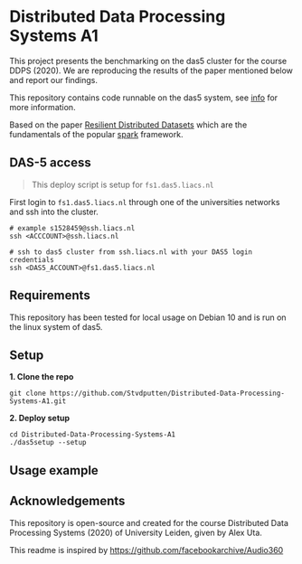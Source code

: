 # Distributed Data Processing Systems A1

This project presents the benchmarking on the das5 cluster for the course DDPS (2020). We are reproducing the results of the paper mentioned below and report our findings.

This repository contains code runnable on the das5 system, see [info](https://www.cs.vu.nl/das5/) for more information. 

Based on the paper [Resilient Distributed Datasets](https://www.usenix.org/conference/nsdi12/technical-sessions/presentation/zaharia) which are the fundamentals of the popular [spark](https://spark.apache.org/) framework. 

## DAS-5 access
> This deploy script is setup for `fs1.das5.liacs.nl`

First login to `fs1.das5.liacs.nl` through one of the universities networks and ssh into the cluster.
```
# example s1528459@ssh.liacs.nl
ssh <ACCCOUNT>@ssh.liacs.nl

# ssh to das5 cluster from ssh.liacs.nl with your DAS5 login credentials
ssh <DAS5_ACCOUNT>@fs1.das5.liacs.nl
```

## Requirements

This repository has been tested for local usage on Debian 10 and is run on the linux system of das5.

## Setup 

**1. Clone the repo**
```
git clone https://github.com/Stvdputten/Distributed-Data-Processing-Systems-A1.git
```

**2. Deploy setup**
```
cd Distributed-Data-Processing-Systems-A1
./das5setup --setup
```

## Usage example

## Acknowledgements

This repository is open-source and created for the course Distributed Data Processing Systems (2020) of University Leiden, given by Alex Uta. 

This readme is inspired by https://github.com/facebookarchive/Audio360 
